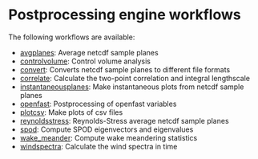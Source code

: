 
# Postprocessing engine workflows

The following workflows are available:

- [avgplanes](avgplanes.md): Average netcdf sample planes
- [controlvolume](controlvolume.md): Control volume analysis 
- [convert](convert.md): Converts netcdf sample planes to different file formats
- [correlate](correlate.md): Calculate the two-point correlation and integral lengthscale
- [instantaneousplanes](instantaneousplanes.md): Make instantaneous plots from netcdf sample planes
- [openfast](openfast.md): Postprocessing of openfast variables
- [plotcsv](plotcsv.md): Make plots of csv files
- [reynoldsstress](reynoldsstress.md): Reynolds-Stress average netcdf sample planes
- [spod](spod.md): Compute SPOD eigenvectors and eigenvalues
- [wake_meander](wake_meander.md): Compute wake meandering statistics
- [windspectra](windspectra.md): Calculate the wind spectra in time
